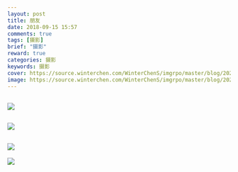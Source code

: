 ```yaml
---
layout: post
title: 朋友
date: 2018-09-15 15:57
comments: true
tags: [摄影]
brief: "摄影"
reward: true
categories: 摄影
keywords: 摄影
cover: https://source.winterchen.com/WinterChenS/imgrpo/master/blog/20210412130522.jpeg
image: https://source.winterchen.com/WinterChenS/imgrpo/master/blog/20210412130522.jpeg
---
```


![](https://source.winterchen.com/WinterChenS/imgrpo/master/blog/20210412130522.jpeg)
---

![](https://source.winterchen.com/WinterChenS/imgrpo/master/blog/20210412130551.jpeg)
---

![](https://source.winterchen.com/WinterChenS/imgrpo/master/blog/20210412130616.jpeg)
---

![](https://source.winterchen.com/WinterChenS/imgrpo/master/blog/20210412130648.jpeg)